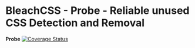 # BleachCSS - Probe - Reliable unused CSS Detection and Removal

**Probe**
[![Coverage Status](https://coveralls.io/repos/github/genintho/bleachcss/badge.svg?branch=probe)](https://coveralls.io/github/genintho/bleachcss?branch=probe)
